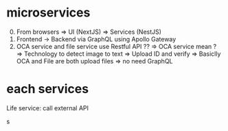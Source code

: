 # microservices

0. From browsers => UI (NextJS) => Services (NestJS)
1. Frontend -> Backend via GraphQL using Apollo Gateway
2. OCA service and file service use Restful API ?? => OCA service mean ? => Technology to detect image to text => Upload ID and verify => Basiclly OCA and File are both upload files => no need GraphQL 

# each services

Life service: call external API




s